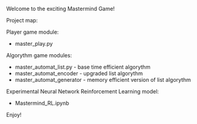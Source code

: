 Welcome to the exciting Mastermind Game!

Project map:

Player game module:
- master_play.py

Algorythm game modules:
- master_automat_list.py - base time efficient algorythm
- master_automat_encoder - upgraded list algorythm
- master_automat_generator - memory efficient version of list algorythm

Experimental Neural Network Reinforcement Learning model:
- Mastermind_RL.ipynb

Enjoy!
